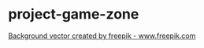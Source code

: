 # project-game-zone


<a href='https://www.freepik.com/vectors/background'>Background vector created by freepik - www.freepik.com</a>